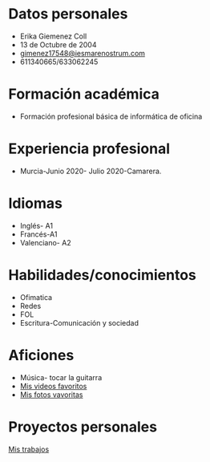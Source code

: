# Datos personales 
- Erika Giemenez Coll 
- 13 de Octubre de 2004 
- gimenez17548@iesmarenostrum.com 
- 611340665/633062245

# Formación académica 
- Formación profesional básica de informática de oficina

# Experiencia profesional 
- Murcia-Junio 2020- Julio 2020-Camarera.
 
# Idiomas 
- Inglés- A1
- Francés-A1 
- Valenciano- A2

# Habilidades/conocimientos 
- Ofimatica
- Redes
- FOL
- Escritura-Comunicación y sociedad 

# Aficiones 
- Música- tocar la guitarra
- [Mis videos favoritos](videos.md)
- [Mis fotos vavoritas](fotos.md)

# Proyectos personales 
[Mis trabajos](trabajos.md)
